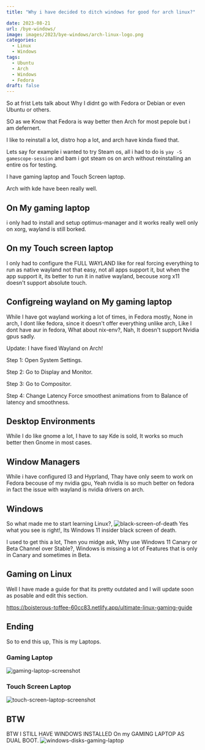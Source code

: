 ```yaml
---
title: "Why i have decided to ditch windows for good for arch linux?"

date: 2023-08-21
url: /bye-windows/
image: images/2023/bye-windows/arch-linux-logo.png
categories:
  - Linux
  - Windows
tags:
  - Ubuntu
  - Arch
  - Windows
  - Fedora
draft: false
---
```

<!--more-->

So at frist Lets talk about Why I didnt go with Fedora or Debian or even Ubuntu or others.

SO as we Know that Fedora is way better then Arch for most pepole but i am defernert.

I like to reinstall a lot, distro hop a lot, and arch have kinda fixed that.

Lets say for example i wanted to try Steam os, all i had to do is `yay -S gamescope-session` and bam i got steam os on arch without reinstalling an entire os for testing.

I have gaming laptop and Touch Screen laptop.

Arch with kde have been really well.

## On My gaming laptop
 i only had to install and setup optimus-manager and it works really well only on xorg, wayland is still borked.

## On my Touch screen laptop
 I only had to configure the FULL WAYLAND like for real forcing everything to run as native wayland not that easy, not all apps support it, but when the app support it, its better to run it in native wayland, becouse xorg x11 doesn't support absolute touch.

## Configreing wayland on My gaming laptop
While I have got wayland working a lot of times, in Fedora mostly, None in arch, I dont like fedora, since it doesn't offer everything unlike arch, Like I dont have aur in fedora, What about nix-env?, Nah, It doesn't support Nvidia gpus sadly.

Update: I have fixed Wayland on Arch!

Step 1: Open System Settings.

Step 2: Go to Display and Monitor.

Step 3: Go to Compositor.

Step 4: Change Latency Force smoothest animations from to Balance of latency and smoothness.

## Desktop Environments
While I do like gnome a lot, I have to say Kde is sold, It works so much better then Gnome in most cases.

## Window Managers
While i have configured I3 and Hyprland, Thay have only seem to work on Fedora becouse of my nvidia gpu, Yeah nvidia is so much better on fedora in fact the issue with wayland is nvidia drivers on arch.

## Windows
So what made me to start learning Linux?, 
![black-screen-of-death](/images/2023/bye-windows/black-screen-of-death.jpg)
Yes what you see is right!, Its Windows 11 insider black screen of death.

I used to get this a lot, Then you midge ask, Why use Windows 11 Canary or Beta Channel over Stable?, Windows is missing a lot of Features that is only in Canary and sometimes in Beta.

## Gaming on Linux
Well I have made a guide for that its pretty outdated and I will update soon as posable and edit this section.

https://boisterous-toffee-60cc83.netlify.app/ultimate-linux-gaming-guide

## Ending
So to end this up, This is my Laptops.

### Gaming Laptop
![gaming-laptop-screenshot](/images/2023/bye-windows/gaming-laptop-screenshot.png)

### Touch Screen Laptop
![touch-screen-laptop-screenshot](/images/2023/bye-windows/touch-screen-laptop-screenshot.png)

## BTW
BTW I STILL HAVE WINDOWS INSTALLED On my GAMING LAPTOP AS DUAL BOOT.
![windows-disks-gaming-laptop](/images/2023/bye-windows/windows-disks-gaming-laptop.png)
